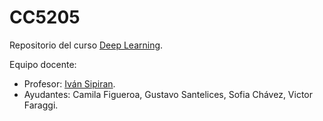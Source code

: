 # CC5205
Repositorio del curso [Deep Learning](https://github.com/ivansipiran/CC6204-Deep-Learning).

Equipo docente:

- Profesor: [Iván Sipiran](https://github.com/ivansipiran).
- Ayudantes: Camila Figueroa, Gustavo Santelices, Sofia Chávez, Victor Faraggi.